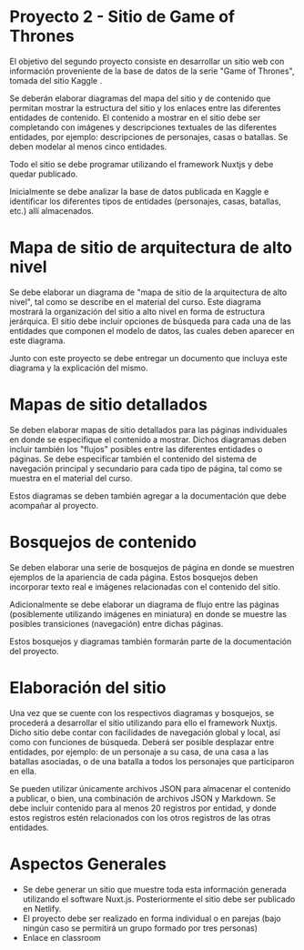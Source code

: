 # Proyecto 2 - Sitio de Game of Thrones
El objetivo del segundo proyecto consiste en desarrollar un sitio web con información proveniente de la base de datos de la serie "Game of Thrones", tomada del sitio Kaggle .

Se deberán elaborar diagramas del mapa del sitio y de contenido que permitan mostrar la estructura del sitio y los enlaces entre las diferentes entidades de contenido. El contenido a mostrar en el sitio debe ser completando con imágenes y descripciones textuales de las diferentes entidades, por ejemplo: descripciones de personajes, casas o batallas. Se deben modelar al menos cinco entidades.

Todo el sitio se debe programar utilizando el framework Nuxtjs y debe quedar publicado.

Inicialmente se debe analizar la base de datos publicada en Kaggle e identificar los diferentes tipos de entidades (personajes, casas, batallas, etc.) allí almacenados.

# Mapa de sitio de arquitectura de alto nivel
Se debe elaborar un diagrama de "mapa de sitio de la arquitectura de alto nivel", tal como se describe en el material del curso. Este diagrama mostrará la organización del sitio a alto nivel en forma de estructura jerárquica. El sitio debe incluir opciones de búsqueda para cada una de las entidades que componen el modelo de datos, las cuales deben aparecer en este diagrama.

Junto con este proyecto se debe entregar un documento que incluya este diagrama y la explicación del mismo.

# Mapas de sitio detallados
Se deben elaborar mapas de sitio detallados para las páginas individuales en donde se especifique el contenido a mostrar. Dichos diagramas deben incluir también los "flujos" posibles entre las diferentes entidades o páginas. Se debe especificar también el contenido del sistema de navegación principal y secundario para cada tipo de página, tal como se muestra en el material del curso.

Estos diagramas se deben también agregar a la documentación que debe acompañar al proyecto.

# Bosquejos de contenido
Se deben elaborar una serie de bosquejos de página en donde se muestren ejemplos de la apariencia de cada página. Estos bosquejos deben incorporar texto real e imágenes relacionadas con el contenido del sitio.

Adicionalmente se debe elaborar un diagrama de flujo entre las páginas (posiblemente utilizando imágenes en miniatura) en donde se muestre las posibles transiciones (navegación) entre dichas páginas.

Estos bosquejos y diagramas también formarán parte de la documentación del proyecto.

# Elaboración del sitio
Una vez que se cuente con los respectivos diagramas y bosquejos, se procederá a desarrollar el sitio utilizando para ello el framework Nuxtjs. Dicho sitio debe contar con facilidades de navegación global y local, así como con funciones de búsqueda. Deberá ser posible desplazar entre entidades, por ejemplo: de un personaje a su casa, de una casa a las batallas asociadas, o de una batalla a todos los personajes que participaron en ella.

Se pueden utilizar únicamente archivos JSON para almacenar el contenido a publicar, o bien, una combinación de archivos JSON y Markdown. Se debe incluir contenido para al menos 20 registros por entidad, y donde estos registros estén relacionados con los otros registros de las otras entidades.

# Aspectos Generales
* Se debe generar un sitio que muestre toda esta información generada utilizando el software Nuxt.js. Posteriormente el sitio debe ser publicado en Netlify.
* El proyecto debe ser realizado en forma individual o en parejas (bajo ningún caso se permitirá un grupo formado por tres personas)
* Enlace en classroom
